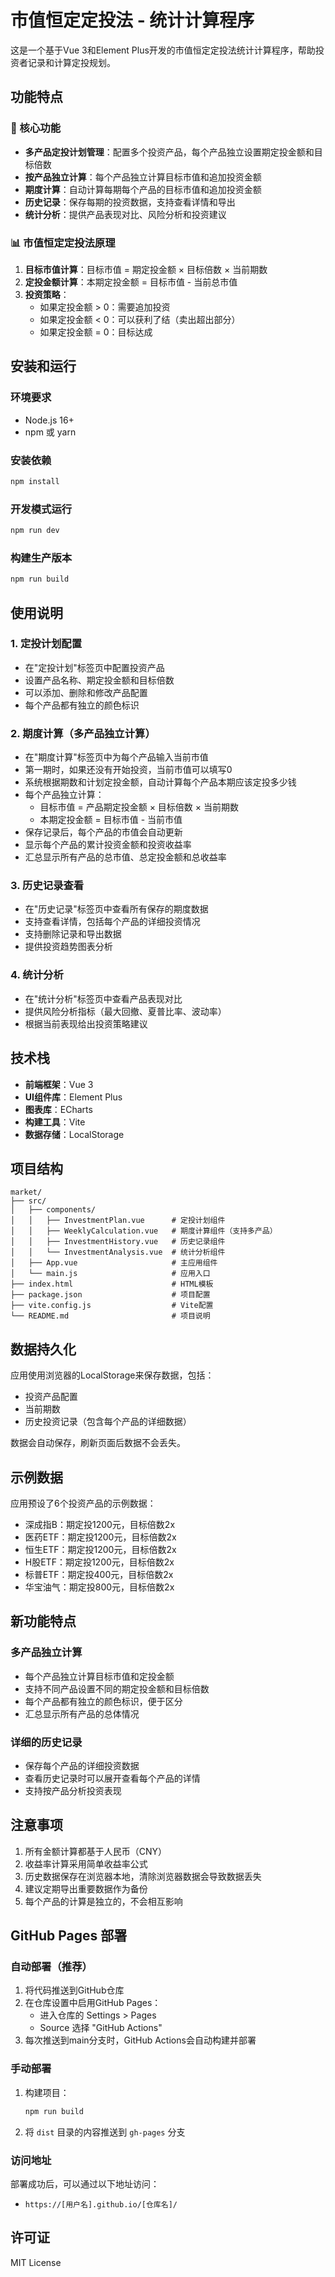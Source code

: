 # 市值恒定定投法 - 统计计算程序

这是一个基于Vue 3和Element Plus开发的市值恒定定投法统计计算程序，帮助投资者记录和计算定投规划。

## 功能特点

### 🎯 核心功能
- **多产品定投计划管理**：配置多个投资产品，每个产品独立设置期定投金额和目标倍数
- **按产品独立计算**：每个产品独立计算目标市值和追加投资金额
- **期度计算**：自动计算每期每个产品的目标市值和追加投资金额
- **历史记录**：保存每期的投资数据，支持查看详情和导出
- **统计分析**：提供产品表现对比、风险分析和投资建议

### 📊 市值恒定定投法原理
1. **目标市值计算**：目标市值 = 期定投金额 × 目标倍数 × 当前期数
2. **定投金额计算**：本期定投金额 = 目标市值 - 当前总市值
3. **投资策略**：
   - 如果定投金额 > 0：需要追加投资
   - 如果定投金额 < 0：可以获利了结（卖出超出部分）
   - 如果定投金额 = 0：目标达成

## 安装和运行

### 环境要求
- Node.js 16+
- npm 或 yarn

### 安装依赖
```bash
npm install
```

### 开发模式运行
```bash
npm run dev
```

### 构建生产版本
```bash
npm run build
```

## 使用说明

### 1. 定投计划配置
- 在"定投计划"标签页中配置投资产品
- 设置产品名称、期定投金额和目标倍数
- 可以添加、删除和修改产品配置
- 每个产品都有独立的颜色标识

### 2. 期度计算（多产品独立计算）
- 在"期度计算"标签页中为每个产品输入当前市值
- 第一期时，如果还没有开始投资，当前市值可以填写0
- 系统根据期数和计划定投金额，自动计算每个产品本期应该定投多少钱
- 每个产品独立计算：
  - 目标市值 = 产品期定投金额 × 目标倍数 × 当前期数
  - 本期定投金额 = 目标市值 - 当前市值
- 保存记录后，每个产品的市值会自动更新
- 显示每个产品的累计投资金额和投资收益率
- 汇总显示所有产品的总市值、总定投金额和总收益率

### 3. 历史记录查看
- 在"历史记录"标签页中查看所有保存的期度数据
- 支持查看详情，包括每个产品的详细投资情况
- 支持删除记录和导出数据
- 提供投资趋势图表分析

### 4. 统计分析
- 在"统计分析"标签页中查看产品表现对比
- 提供风险分析指标（最大回撤、夏普比率、波动率）
- 根据当前表现给出投资策略建议

## 技术栈

- **前端框架**：Vue 3
- **UI组件库**：Element Plus
- **图表库**：ECharts
- **构建工具**：Vite
- **数据存储**：LocalStorage

## 项目结构

```
market/
├── src/
│   ├── components/
│   │   ├── InvestmentPlan.vue      # 定投计划组件
│   │   ├── WeeklyCalculation.vue   # 期度计算组件（支持多产品）
│   │   ├── InvestmentHistory.vue   # 历史记录组件
│   │   └── InvestmentAnalysis.vue  # 统计分析组件
│   ├── App.vue                     # 主应用组件
│   └── main.js                     # 应用入口
├── index.html                      # HTML模板
├── package.json                    # 项目配置
├── vite.config.js                  # Vite配置
└── README.md                       # 项目说明
```

## 数据持久化

应用使用浏览器的LocalStorage来保存数据，包括：
- 投资产品配置
- 当前期数
- 历史投资记录（包含每个产品的详细数据）

数据会自动保存，刷新页面后数据不会丢失。

## 示例数据

应用预设了6个投资产品的示例数据：
- 深成指B：期定投1200元，目标倍数2x
- 医药ETF：期定投1200元，目标倍数2x
- 恒生ETF：期定投1200元，目标倍数2x
- H股ETF：期定投1200元，目标倍数2x
- 标普ETF：期定投400元，目标倍数2x
- 华宝油气：期定投800元，目标倍数2x

## 新功能特点

### 多产品独立计算
- 每个产品独立计算目标市值和定投金额
- 支持不同产品设置不同的期定投金额和目标倍数
- 每个产品都有独立的颜色标识，便于区分
- 汇总显示所有产品的总体情况

### 详细的历史记录
- 保存每个产品的详细投资数据
- 查看历史记录时可以展开查看每个产品的详情
- 支持按产品分析投资表现

## 注意事项

1. 所有金额计算都基于人民币（CNY）
2. 收益率计算采用简单收益率公式
3. 历史数据保存在浏览器本地，清除浏览器数据会导致数据丢失
4. 建议定期导出重要数据作为备份
5. 每个产品的计算是独立的，不会相互影响

## GitHub Pages 部署

### 自动部署（推荐）

1. 将代码推送到GitHub仓库
2. 在仓库设置中启用GitHub Pages：
   - 进入仓库的 Settings > Pages
   - Source 选择 "GitHub Actions"
3. 每次推送到main分支时，GitHub Actions会自动构建并部署

### 手动部署

1. 构建项目：
   ```bash
   npm run build
   ```

2. 将 `dist` 目录的内容推送到 `gh-pages` 分支

### 访问地址

部署成功后，可以通过以下地址访问：
- `https://[用户名].github.io/[仓库名]/`

## 许可证

MIT License 